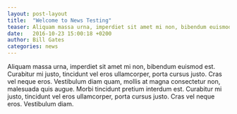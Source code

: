 ```yaml
---
layout: post-layout
title:  "Welcome to News Testing"
teaser: Aliquam massa urna, imperdiet sit amet mi non, bibendum euismod est. Curabitur mi justo, tincidunt vel eros...
date:   2016-10-23 15:00:18 +0200
author:	Bill Gates
categories: news
---
```

Aliquam massa urna, imperdiet sit amet mi non, bibendum euismod est. Curabitur mi justo, tincidunt vel eros ullamcorper, porta cursus justo. Cras vel neque eros.
Vestibulum diam quam, mollis at magna consectetur non, malesuada quis augue. Morbi tincidunt pretium interdum est.
Curabitur mi justo, tincidunt vel eros ullamcorper, porta cursus justo. Cras vel neque eros. Vestibulum diam.
